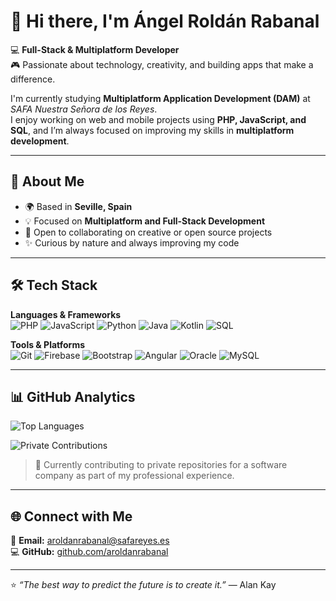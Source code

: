 # 👋 Hi there, I'm Ángel Roldán Rabanal  

💻 **Full-Stack & Multiplatform Developer**  
🎮 Passionate about technology, creativity, and building apps that make a difference.  

I'm currently studying **Multiplatform Application Development (DAM)** at *SAFA Nuestra Señora de los Reyes*.  
I enjoy working on web and mobile projects using **PHP, JavaScript, and SQL**, and I’m always focused on improving my skills in **multiplatform development**.

---

## 🧠 About Me  
- 🌍 Based in **Seville, Spain**  
- 💡 Focused on **Multiplatform and Full-Stack Development**  
- 🤝 Open to collaborating on creative or open source projects  
- ✨ Curious by nature and always improving my code  

---

## 🛠️ Tech Stack  

**Languages & Frameworks**  
![PHP](https://img.shields.io/badge/-PHP-777BB4?style=flat&logo=php&logoColor=white)
![JavaScript](https://img.shields.io/badge/-JavaScript-F7DF1E?style=flat&logo=javascript&logoColor=black)
![Python](https://img.shields.io/badge/-Python-3776AB?style=flat&logo=python&logoColor=white)
![Java](https://img.shields.io/badge/-Java-007396?style=flat&logo=openjdk&logoColor=white)
![Kotlin](https://img.shields.io/badge/-Kotlin-0095D5?style=flat&logo=kotlin&logoColor=white)
![SQL](https://img.shields.io/badge/-SQL-4479A1?style=flat&logo=mysql&logoColor=white)

**Tools & Platforms**  
![Git](https://img.shields.io/badge/-Git-F05032?style=flat&logo=git&logoColor=white)
![Firebase](https://img.shields.io/badge/-Firebase-FFCA28?style=flat&logo=firebase&logoColor=black)
![Bootstrap](https://img.shields.io/badge/-Bootstrap-7952B3?style=flat&logo=bootstrap&logoColor=white)
![Angular](https://img.shields.io/badge/-Angular-DD0031?style=flat&logo=angular&logoColor=white)
![Oracle](https://img.shields.io/badge/-Oracle-F80000?style=flat&logo=oracle&logoColor=white)
![MySQL](https://img.shields.io/badge/-MySQL-4479A1?style=flat&logo=mysql&logoColor=white)

---

## 📊 GitHub Analytics  

![Top Languages](https://github-readme-stats.vercel.app/api/top-langs/?username=aroldanrabanal&layout=compact&theme=tokyonight)  

![Private Contributions](https://img.shields.io/badge/Private_Commits-150+-blue?style=flat)

> 🏢 Currently contributing to private repositories for a software company as part of my professional experience.

---

## 🌐 Connect with Me  

📧 **Email:** aroldanrabanal@safareyes.es  
💻 **GitHub:** [github.com/aroldanrabanal](https://github.com/aroldanrabanal)

---

⭐️ *“The best way to predict the future is to create it.”* — Alan Kay
